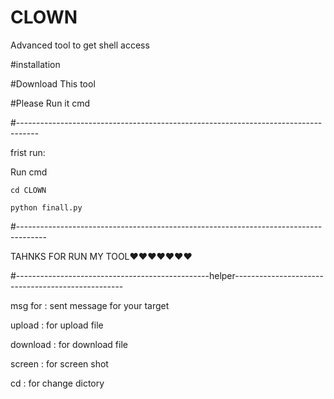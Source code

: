 # CLOWN

Advanced tool to get shell access

#installation

#Download This tool

#Please Run it cmd

#-----------------------------------------------------------------------------------



frist run:

Run cmd

`cd CLOWN`

`python finall.py`



#-------------------------------------------------------------------------------------

TAHNKS FOR RUN MY TOOL❤❤❤❤❤❤❤


#------------------------------------------------helper--------------------------------------------------


msg for : sent message for your target


upload : for upload file 


download : for download file


screen : for screen shot


cd : for change dictory
